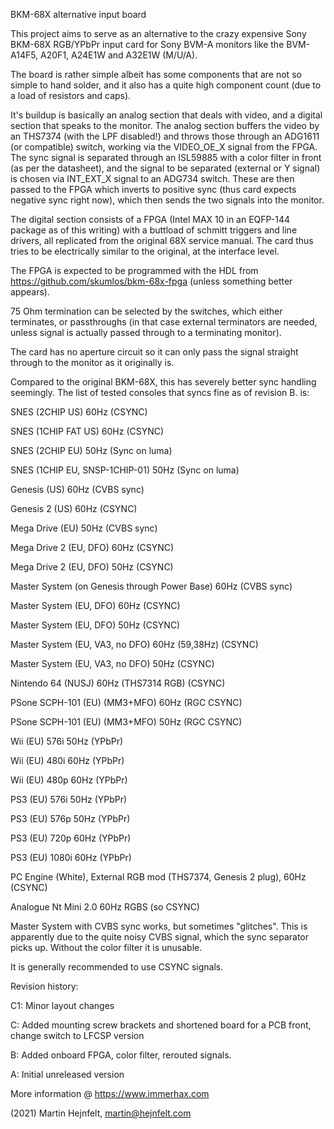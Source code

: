 BKM-68X alternative input board

This project aims to serve as an alternative to the crazy expensive Sony BKM-68X RGB/YPbPr input card for Sony BVM-A monitors like the BVM-A14F5, A20F1, A24E1W and A32E1W (M/U/A).

The board is rather simple albeit has some components that are not so simple to hand solder, and it also has a quite high component count (due to a load of resistors and caps).

It's buildup is basically an analog section that deals with video, and a digital section that speaks to the monitor.
The analog section buffers the video by an THS7374 (with the LPF disabled!) and throws those through an ADG1611 (or compatible) switch, working via the VIDEO_OE_X signal from the FPGA.
The sync signal is separated through an ISL59885 with a color filter in front (as per the datasheet), and the signal to be separated (external or Y signal) is chosen via INT_EXT_X signal to an ADG734 switch.
These are then passed to the FPGA which inverts to positive sync (thus card expects negative sync right now), which then sends the two signals into the monitor.

The digital section consists of a FPGA (Intel MAX 10 in an EQFP-144 package as of this writing) with a buttload of schmitt triggers and line drivers, all replicated from the original 68X service manual.
The card thus tries to be electrically similar to the original, at the interface level.

The FPGA is expected to be programmed with the HDL from https://github.com/skumlos/bkm-68x-fpga (unless something better appears).

75 Ohm termination can be selected by the switches, which either terminates, or passthroughs (in that case external terminators are needed, unless signal is actually passed through to a terminating monitor).

The card has no aperture circuit so it can only pass the signal straight through to the monitor as it originally is.

Compared to the original BKM-68X, this has severely better sync handling seemingly.
The list of tested consoles that syncs fine as of revision B. is:

SNES (2CHIP US) 60Hz (CSYNC)

SNES (1CHIP FAT US) 60Hz (CSYNC)

SNES (2CHIP EU) 50Hz (Sync on luma)

SNES (1CHIP EU, SNSP-1CHIP-01) 50Hz (Sync on luma)

Genesis (US) 60Hz (CVBS sync)

Genesis 2 (US) 60Hz (CSYNC)

Mega Drive (EU) 50Hz (CVBS sync)

Mega Drive 2 (EU, DFO) 60Hz (CSYNC)

Mega Drive 2 (EU, DFO) 50Hz (CSYNC)

Master System (on Genesis through Power Base) 60Hz (CVBS sync)

Master System (EU, DFO) 60Hz (CSYNC)

Master System (EU, DFO) 50Hz (CSYNC)

Master System (EU, VA3, no DFO) 60Hz (59,38Hz) (CSYNC)

Master System (EU, VA3, no DFO) 50Hz (CSYNC)

Nintendo 64 (NUSJ) 60Hz (THS7314 RGB) (CSYNC)

PSone SCPH-101 (EU) (MM3+MFO) 60Hz (RGC CSYNC)

PSone SCPH-101 (EU) (MM3+MFO) 50Hz (RGC CSYNC)

Wii (EU) 576i 50Hz (YPbPr)

Wii (EU) 480i 60Hz (YPbPr)

Wii (EU) 480p 60Hz (YPbPr)

PS3 (EU) 576i 50Hz (YPbPr)

PS3 (EU) 576p 50Hz (YPbPr)

PS3 (EU) 720p 60Hz (YPbPr)

PS3 (EU) 1080i 60Hz (YPbPr)

PC Engine (White), External RGB mod (THS7374, Genesis 2 plug), 60Hz (CSYNC)

Analogue Nt Mini 2.0 60Hz RGBS (so CSYNC)

Master System with CVBS sync works, but sometimes "glitches". This is apparently due to the quite noisy CVBS signal, which the sync separator picks up. Without the color filter it is unusable.

It is generally recommended to use CSYNC signals.

Revision history:

C1: Minor layout changes

C: Added mounting screw brackets and shortened board for a PCB front, change switch to LFCSP version

B: Added onboard FPGA, color filter, rerouted signals.

A: Initial unreleased version

More information @ https://www.immerhax.com

(2021) Martin Hejnfelt, martin@hejnfelt.com
